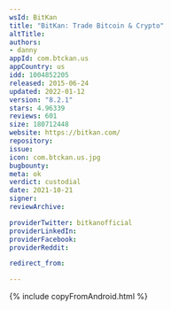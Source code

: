 ```yaml
---
wsId: BitKan
title: "BitKan: Trade Bitcoin & Crypto"
altTitle: 
authors:
- danny
appId: com.btckan.us
appCountry: us
idd: 1004852205
released: 2015-06-24
updated: 2022-01-12
version: "8.2.1"
stars: 4.96339
reviews: 601
size: 180712448
website: https://bitkan.com/
repository: 
issue: 
icon: com.btckan.us.jpg
bugbounty: 
meta: ok
verdict: custodial
date: 2021-10-21
signer: 
reviewArchive:

providerTwitter: bitkanofficial
providerLinkedIn: 
providerFacebook: 
providerReddit: 

redirect_from:

---
```


{% include copyFromAndroid.html %}
